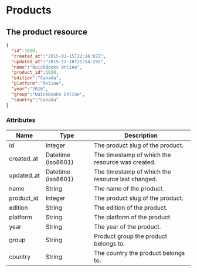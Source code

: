 # Products

## The product resource

```json
{
  "id":1020,
  "created_at":"2015-01-15T22:16:07Z",
  "updated_at":"2015-12-10T21:54:29Z",
  "name":"QuickBooks Online",
  "product_id":1020,
  "edition":"Canada",
  "platform":"Online",
  "year":"2016",
  "group":"QuickBooks Online",
  "country":"Canada"
}
```

### Attributes

Name | Type | Description
--------- | ------- | -----------
id | Integer | The product slug of the product.
created_at | Datetime (iso8601) | The timestamp of which the resource was created.
updated_at | Datetime (iso8601) | The timestamp of which the resource last changed.
name | String | The name of the product.
product_id | Integer | The product slug of the product.
edition | String | The edition of the product.
platform | String | The platform of the product.
year | String | The year of the product.
group | String | Product group the product belongs to.
country | String | The country the product belongs to.
